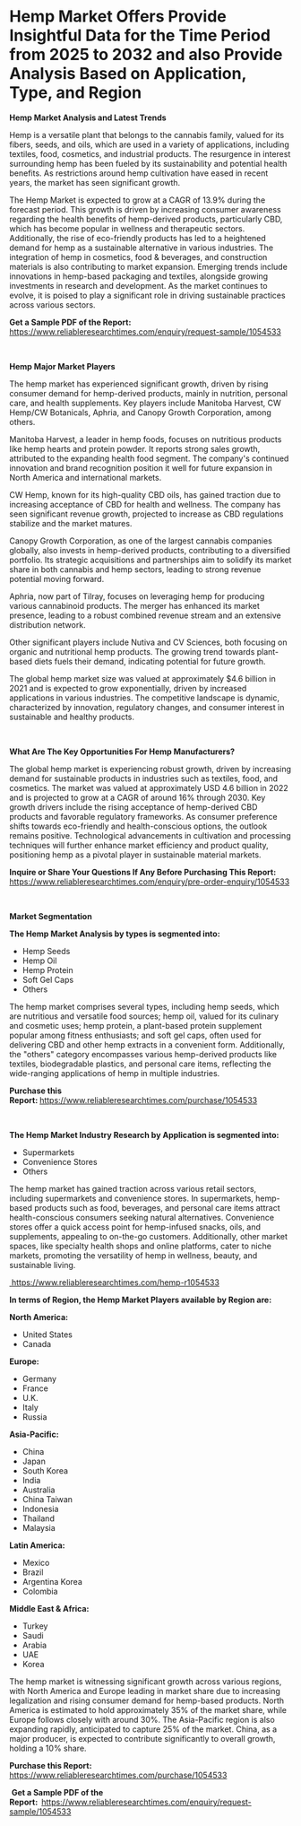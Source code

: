 <p><h1>Hemp Market Offers Provide Insightful Data for the Time Period from 2025 to 2032 and also Provide Analysis Based on Application, Type, and Region</h1></p><p><strong>Hemp Market Analysis and Latest Trends</strong></p>
<p><p>Hemp is a versatile plant that belongs to the cannabis family, valued for its fibers, seeds, and oils, which are used in a variety of applications, including textiles, food, cosmetics, and industrial products. The resurgence in interest surrounding hemp has been fueled by its sustainability and potential health benefits. As restrictions around hemp cultivation have eased in recent years, the market has seen significant growth.</p><p>The Hemp Market is expected to grow at a CAGR of 13.9% during the forecast period. This growth is driven by increasing consumer awareness regarding the health benefits of hemp-derived products, particularly CBD, which has become popular in wellness and therapeutic sectors. Additionally, the rise of eco-friendly products has led to a heightened demand for hemp as a sustainable alternative in various industries. The integration of hemp in cosmetics, food & beverages, and construction materials is also contributing to market expansion. Emerging trends include innovations in hemp-based packaging and textiles, alongside growing investments in research and development. As the market continues to evolve, it is poised to play a significant role in driving sustainable practices across various sectors.</p></p>
<p><strong>Get a Sample PDF of the Report:&nbsp;</strong> <a href="https://www.reliableresearchtimes.com/enquiry/request-sample/1054533?utm_campaign=3366&utm_medium=2&utm_source=Github&utm_content=ia&utm_term=19042025&utm_id=hemp">https://www.reliableresearchtimes.com/enquiry/request-sample/1054533</a></p>
<p>&nbsp;</p>
<p><strong>Hemp Major Market Players</strong></p>
<p><p>The hemp market has experienced significant growth, driven by rising consumer demand for hemp-derived products, mainly in nutrition, personal care, and health supplements. Key players include Manitoba Harvest, CW Hemp/CW Botanicals, Aphria, and Canopy Growth Corporation, among others.</p><p>Manitoba Harvest, a leader in hemp foods, focuses on nutritious products like hemp hearts and protein powder. It reports strong sales growth, attributed to the expanding health food segment. The company's continued innovation and brand recognition position it well for future expansion in North America and international markets.</p><p>CW Hemp, known for its high-quality CBD oils, has gained traction due to increasing acceptance of CBD for health and wellness. The company has seen significant revenue growth, projected to increase as CBD regulations stabilize and the market matures.</p><p>Canopy Growth Corporation, as one of the largest cannabis companies globally, also invests in hemp-derived products, contributing to a diversified portfolio. Its strategic acquisitions and partnerships aim to solidify its market share in both cannabis and hemp sectors, leading to strong revenue potential moving forward.</p><p>Aphria, now part of Tilray, focuses on leveraging hemp for producing various cannabinoid products. The merger has enhanced its market presence, leading to a robust combined revenue stream and an extensive distribution network.</p><p>Other significant players include Nutiva and CV Sciences, both focusing on organic and nutritional hemp products. The growing trend towards plant-based diets fuels their demand, indicating potential for future growth.</p><p>The global hemp market size was valued at approximately $4.6 billion in 2021 and is expected to grow exponentially, driven by increased applications in various industries. The competitive landscape is dynamic, characterized by innovation, regulatory changes, and consumer interest in sustainable and healthy products.</p></p>
<p>&nbsp;</p>
<p><strong>What Are The Key Opportunities For Hemp Manufacturers?</strong></p>
<p><p>The global hemp market is experiencing robust growth, driven by increasing demand for sustainable products in industries such as textiles, food, and cosmetics. The market was valued at approximately USD 4.6 billion in 2022 and is projected to grow at a CAGR of around 16% through 2030. Key growth drivers include the rising acceptance of hemp-derived CBD products and favorable regulatory frameworks. As consumer preference shifts towards eco-friendly and health-conscious options, the outlook remains positive. Technological advancements in cultivation and processing techniques will further enhance market efficiency and product quality, positioning hemp as a pivotal player in sustainable material markets.</p></p>
<p><strong>Inquire or Share Your Questions If Any Before Purchasing This Report:</strong> <a href="https://www.reliableresearchtimes.com/enquiry/pre-order-enquiry/1054533?utm_campaign=3366&utm_medium=2&utm_source=Github&utm_content=ia&utm_term=19042025&utm_id=hemp">https://www.reliableresearchtimes.com/enquiry/pre-order-enquiry/1054533</a></p>
<p>&nbsp;</p>
<p><strong>Market Segmentation</strong></p>
<p><strong>The Hemp Market Analysis by types is segmented into:</strong></p>
<p><ul><li>Hemp Seeds</li><li>Hemp Oil</li><li>Hemp Protein</li><li>Soft Gel Caps</li><li>Others</li></ul></p>
<p><p>The hemp market comprises several types, including hemp seeds, which are nutritious and versatile food sources; hemp oil, valued for its culinary and cosmetic uses; hemp protein, a plant-based protein supplement popular among fitness enthusiasts; and soft gel caps, often used for delivering CBD and other hemp extracts in a convenient form. Additionally, the "others" category encompasses various hemp-derived products like textiles, biodegradable plastics, and personal care items, reflecting the wide-ranging applications of hemp in multiple industries.</p></p>
<p><strong>Purchase this Report:&nbsp;</strong><a href="https://www.reliableresearchtimes.com/purchase/1054533?utm_campaign=3366&utm_medium=2&utm_source=Github&utm_content=ia&utm_term=19042025&utm_id=hemp">https://www.reliableresearchtimes.com/purchase/1054533</a></p>
<p>&nbsp;</p>
<p><strong>The Hemp Market Industry Research by Application is segmented into:</strong></p>
<p><ul><li>Supermarkets</li><li>Convenience Stores</li><li>Others</li></ul></p>
<p><p>The hemp market has gained traction across various retail sectors, including supermarkets and convenience stores. In supermarkets, hemp-based products such as food, beverages, and personal care items attract health-conscious consumers seeking natural alternatives. Convenience stores offer a quick access point for hemp-infused snacks, oils, and supplements, appealing to on-the-go customers. Additionally, other market spaces, like specialty health shops and online platforms, cater to niche markets, promoting the versatility of hemp in wellness, beauty, and sustainable living.</p></p>
<p><a href="https://www.reliableresearchtimes.com/hemp-r1054533?utm_campaign=3366&utm_medium=2&utm_source=Github&utm_content=ia&utm_term=19042025&utm_id=hemp">&nbsp;https://www.reliableresearchtimes.com/hemp-r1054533</a></p>
<p><strong>In terms of Region, the Hemp Market Players available by Region are:</strong></p>
<p>
    <p> <strong> North America: </strong>
        <ul>
            <li>United States</li>
            <li>Canada</li>
        </ul>
        </p> 
    <p> <strong> Europe: </strong>
        <ul>
            <li>Germany</li>
            <li>France</li>
            <li>U.K.</li>
            <li>Italy</li>
            <li>Russia</li>
        </ul>
        </p> 
    <p> <strong> Asia-Pacific: </strong>
        <ul>
            <li>China</li>
            <li>Japan</li>
            <li>South Korea</li>
            <li>India</li>
            <li>Australia</li>
            <li>China Taiwan</li>
            <li>Indonesia</li>
            <li>Thailand</li>
            <li>Malaysia</li>
        </ul>
        </p> 
    <p> <strong> Latin America: </strong>
        <ul>
            <li>Mexico</li>
            <li>Brazil</li>
            <li>Argentina Korea</li>
            <li>Colombia</li>
        </ul>
        </p> 
    <p> <strong> Middle East & Africa: </strong>
        <ul>
            <li>Turkey</li>
            <li>Saudi</li>
            <li>Arabia</li>
            <li>UAE</li>
            <li>Korea</li>
        </ul>
    </p>
    </p>
<p><p>The hemp market is witnessing significant growth across various regions, with North America and Europe leading in market share due to increasing legalization and rising consumer demand for hemp-based products. North America is estimated to hold approximately 35% of the market share, while Europe follows closely with around 30%. The Asia-Pacific region is also expanding rapidly, anticipated to capture 25% of the market. China, as a major producer, is expected to contribute significantly to overall growth, holding a 10% share.</p></p>
<p><strong>Purchase this Report: </strong><a href="https://www.reliableresearchtimes.com/purchase/1054533?utm_campaign=3366&utm_medium=2&utm_source=Github&utm_content=ia&utm_term=19042025&utm_id=hemp">https://www.reliableresearchtimes.com/purchase/1054533</a></p>
<p>&nbsp;<strong>Get a Sample PDF of the Report:&nbsp;&nbsp;</strong><a href="https://www.reliableresearchtimes.com/enquiry/request-sample/1054533?utm_campaign=3366&utm_medium=2&utm_source=Github&utm_content=ia&utm_term=19042025&utm_id=hemp">https://www.reliableresearchtimes.com/enquiry/request-sample/1054533</a></p>
<p><strong></strong></p>
<p><p></p><p></p><p></p></p>